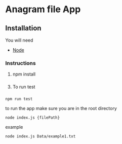 # Anagram file App 

## Installation

You will need

- [Node](https://nodejs.org/en/download)

### Instructions

1. npm install

###
3. To run test
###
```
npm run test
```

to run the app 
make sure you are in the root directory

```
node index.js {filePath}
```

example

```
node index.js Data/example1.txt
```
